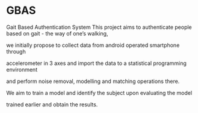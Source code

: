 # GBAS
Gait Based Authentication System
This project aims to authenticate people based on gait - the way of one’s walking,

we initially propose to collect data from android operated smartphone through

accelerometer in 3 axes and import the data to a statistical programming environment

and perform noise removal, modelling and matching operations there.

We aim to train a model and identify the subject upon evaluating the model

trained earlier and obtain the results.
